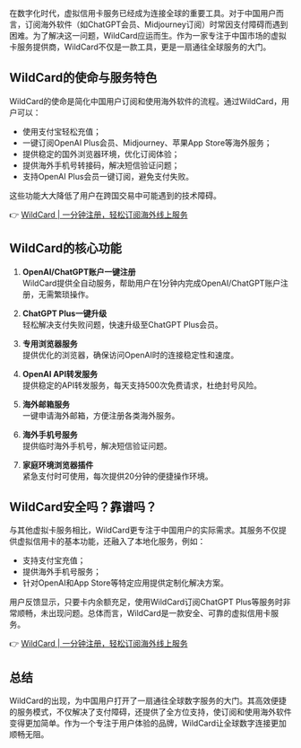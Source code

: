 在数字化时代，虚拟信用卡服务已经成为连接全球的重要工具。对于中国用户而言，订阅海外软件（如ChatGPT会员、Midjourney订阅）时常因支付障碍而遇到困难。为了解决这一问题，WildCard应运而生。作为一家专注于中国市场的虚拟卡服务提供商，WildCard不仅是一款工具，更是一扇通往全球服务的大门。

## WildCard的使命与服务特色

WildCard的使命是简化中国用户订阅和使用海外软件的流程。通过WildCard，用户可以：

- 使用支付宝轻松充值；
- 一键订阅OpenAI Plus会员、Midjourney、苹果App Store等海外服务；
- 提供稳定的国外浏览器环境，优化订阅体验；
- 提供海外手机号转接码，解决短信验证问题；
- 支持OpenAI Plus会员一键订阅，避免支付失败。

这些功能大大降低了用户在跨国交易中可能遇到的技术障碍。

👉 [WildCard | 一分钟注册，轻松订阅海外线上服务](https://bit.ly/bewildcard)

## WildCard的核心功能

1. **OpenAI/ChatGPT账户一键注册**  
   WildCard提供全自动服务，帮助用户在1分钟内完成OpenAI/ChatGPT账户注册，无需繁琐操作。

2. **ChatGPT Plus一键升级**  
   轻松解决支付失败问题，快速升级至ChatGPT Plus会员。

3. **专用浏览器服务**  
   提供优化的浏览器，确保访问OpenAI时的连接稳定性和速度。

4. **OpenAI API转发服务**  
   提供稳定的API转发服务，每天支持500次免费请求，杜绝封号风险。

5. **海外邮箱服务**  
   一键申请海外邮箱，方便注册各类海外服务。

6. **海外手机号服务**  
   提供临时海外手机号，解决短信验证问题。

7. **家庭环境浏览器插件**  
   紧急支付时可使用，每次提供20分钟的便捷操作环境。

## WildCard安全吗？靠谱吗？

与其他虚拟卡服务相比，WildCard更专注于中国用户的实际需求。其服务不仅提供虚拟信用卡的基本功能，还融入了本地化服务，例如：

- 支持支付宝充值；
- 提供海外手机号服务；
- 针对OpenAI和App Store等特定应用提供定制化解决方案。

用户反馈显示，只要卡内余额充足，使用WildCard订阅ChatGPT Plus等服务时非常顺畅，未出现问题。总体而言，WildCard是一款安全、可靠的虚拟信用卡服务。

👉 [WildCard | 一分钟注册，轻松订阅海外线上服务](https://bit.ly/bewildcard)

## 总结

WildCard的出现，为中国用户打开了一扇通往全球数字服务的大门。其高效便捷的服务模式，不仅解决了支付障碍，还提供了全方位支持，使订阅和使用海外软件变得更加简单。作为一个专注于用户体验的品牌，WildCard让全球数字连接更加顺畅无阻。